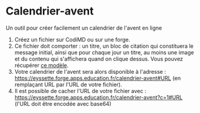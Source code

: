 # Calendrier-avent

Un outil pour créer facilement un calendrier de l'avent en ligne

1. Créez un fichier sur CodiMD ou sur une forge.
2. Ce fichier doit comporter : un titre, un bloc de citation qui constituera le message initial, ainsi que pour chaque jour un titre, au moins une image et du contenu qui s'affichera quand on clique dessus. Vous pouvez récupérer [ce modèle](https://codimd.apps.education.fr/-PbI3GizQo6xV-TEiU1-sA?both). 
3. Votre calendrier de l'avent sera alors disponible à l'adresse : https://eyssette.forge.apps.education.fr/calendrier-avent#URL (en remplaçant URL par l'URL de votre fichier).
4. Il est possible de cacher l'URL de votre fichier avec : https://eyssette.forge.apps.education.fr/calendrier-avent?c=1#URL (l'URL doit être encodée avec base64)